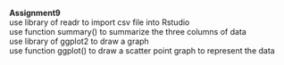 **Assignment9**  
use library of readr to import csv file into Rstudio  
use function summary() to summarize the three columns of data  
use library of ggplot2 to draw a graph  
use function ggplot() to draw a scatter point graph to represent the data  

